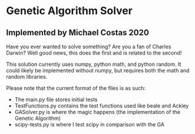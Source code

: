 # Genetic Algorithm Solver
## Implemented by Michael Costas 2020

Have you ever wanted to solve something? Are you a fan of Charles Darwin? Well good news, this does the first and is related to the second!

This solution currently uses numpy, python math, and python random. It could likely be implemented without numpy, but requires both the math and random libraries.

Please note that the current format of the files is as such:

- The main.py file stores initial tests
- TestFunctions.py contains the test functions used like beale and Ackley
- GASolver.py is where the magic happens (the implementation of the Genetic Algorithm)
- scipy-tests.py is where I test scipy in comparison with the GA